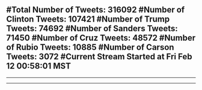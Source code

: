 #Total Number of Tweets: 316092 
#Number of Clinton Tweets: 107421
#Number of Trump Tweets: 74692
#Number of Sanders Tweets: 71450
#Number of Cruz Tweets: 48572
#Number of Rubio Tweets: 10885
#Number of Carson Tweets: 3072
#Current Stream Started at Fri Feb 12 00:58:01 MST
---
---
---
